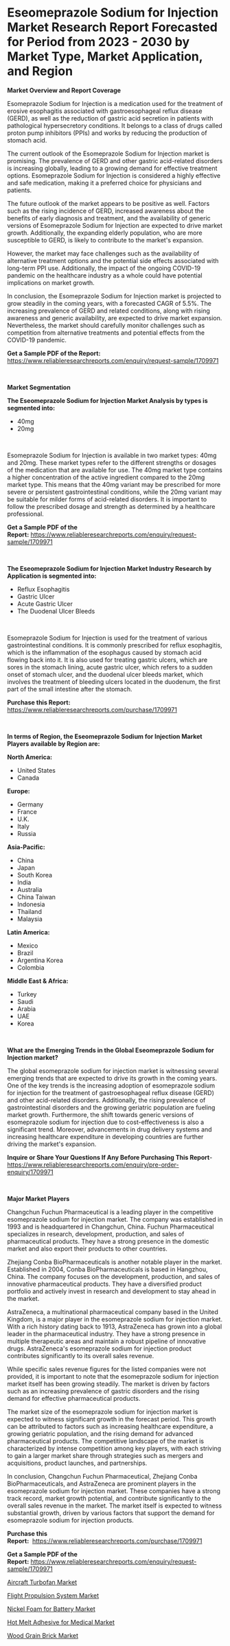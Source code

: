 <p><h1>Eseomeprazole Sodium for Injection Market Research Report Forecasted for Period from 2023 -  2030 by Market Type, Market Application, and Region</h1></p><p><strong>Market Overview and Report Coverage</strong></p>
<p><p>Esomeprazole Sodium for Injection is a medication used for the treatment of erosive esophagitis associated with gastroesophageal reflux disease (GERD), as well as the reduction of gastric acid secretion in patients with pathological hypersecretory conditions. It belongs to a class of drugs called proton pump inhibitors (PPIs) and works by reducing the production of stomach acid.</p><p>The current outlook of the Esomeprazole Sodium for Injection market is promising. The prevalence of GERD and other gastric acid-related disorders is increasing globally, leading to a growing demand for effective treatment options. Esomeprazole Sodium for Injection is considered a highly effective and safe medication, making it a preferred choice for physicians and patients.</p><p>The future outlook of the market appears to be positive as well. Factors such as the rising incidence of GERD, increased awareness about the benefits of early diagnosis and treatment, and the availability of generic versions of Esomeprazole Sodium for Injection are expected to drive market growth. Additionally, the expanding elderly population, who are more susceptible to GERD, is likely to contribute to the market's expansion.</p><p>However, the market may face challenges such as the availability of alternative treatment options and the potential side effects associated with long-term PPI use. Additionally, the impact of the ongoing COVID-19 pandemic on the healthcare industry as a whole could have potential implications on market growth.</p><p>In conclusion, the Esomeprazole Sodium for Injection market is projected to grow steadily in the coming years, with a forecasted CAGR of 5.5%. The increasing prevalence of GERD and related conditions, along with rising awareness and generic availability, are expected to drive market expansion. Nevertheless, the market should carefully monitor challenges such as competition from alternative treatments and potential effects from the COVID-19 pandemic.</p></p>
<p><strong>Get a Sample PDF of the Report:</strong> <a href="https://www.reliableresearchreports.com/enquiry/request-sample/1709971">https://www.reliableresearchreports.com/enquiry/request-sample/1709971</a></p>
<p>&nbsp;</p>
<p><strong>Market Segmentation</strong></p>
<p><strong>The Eseomeprazole Sodium for Injection Market Analysis by types is segmented into:</strong></p>
<p><ul><li>40mg</li><li>20mg</li></ul></p>
<p>&nbsp;</p>
<p><p>Esomeprazole Sodium for Injection is available in two market types: 40mg and 20mg. These market types refer to the different strengths or dosages of the medication that are available for use. The 40mg market type contains a higher concentration of the active ingredient compared to the 20mg market type. This means that the 40mg variant may be prescribed for more severe or persistent gastrointestinal conditions, while the 20mg variant may be suitable for milder forms of acid-related disorders. It is important to follow the prescribed dosage and strength as determined by a healthcare professional.</p></p>
<p><strong>Get a Sample PDF of the Report:</strong>&nbsp;<a href="https://www.reliableresearchreports.com/enquiry/request-sample/1709971">https://www.reliableresearchreports.com/enquiry/request-sample/1709971</a></p>
<p>&nbsp;</p>
<p><strong>The Eseomeprazole Sodium for Injection Market Industry Research by Application is segmented into:</strong></p>
<p><ul><li>Reflux Esophagitis</li><li>Gastric Ulcer</li><li>Acute Gastric Ulcer</li><li>The Duodenal Ulcer Bleeds</li></ul></p>
<p>&nbsp;</p>
<p><p>Esomeprazole Sodium for Injection is used for the treatment of various gastrointestinal conditions. It is commonly prescribed for reflux esophagitis, which is the inflammation of the esophagus caused by stomach acid flowing back into it. It is also used for treating gastric ulcers, which are sores in the stomach lining, acute gastric ulcer, which refers to a sudden onset of stomach ulcer, and the duodenal ulcer bleeds market, which involves the treatment of bleeding ulcers located in the duodenum, the first part of the small intestine after the stomach.</p></p>
<p><strong>Purchase this Report:</strong>&nbsp; <a href="https://www.reliableresearchreports.com/purchase/1709971">https://www.reliableresearchreports.com/purchase/1709971</a></p>
<p>&nbsp;</p>
<p><strong>In terms of Region, the Eseomeprazole Sodium for Injection Market Players available by Region are:</strong></p>
<p>
    <p> <strong> North America: </strong>
        <ul>
            <li>United States</li>
            <li>Canada</li>
        </ul>
        </p> 
    <p> <strong> Europe: </strong>
        <ul>
            <li>Germany</li>
            <li>France</li>
            <li>U.K.</li>
            <li>Italy</li>
            <li>Russia</li>
        </ul>
        </p> 
    <p> <strong> Asia-Pacific: </strong>
        <ul>
            <li>China</li>
            <li>Japan</li>
            <li>South Korea</li>
            <li>India</li>
            <li>Australia</li>
            <li>China Taiwan</li>
            <li>Indonesia</li>
            <li>Thailand</li>
            <li>Malaysia</li>
        </ul>
        </p> 
    <p> <strong> Latin America: </strong>
        <ul>
            <li>Mexico</li>
            <li>Brazil</li>
            <li>Argentina Korea</li>
            <li>Colombia</li>
        </ul>
        </p> 
    <p> <strong> Middle East & Africa: </strong>
        <ul>
            <li>Turkey</li>
            <li>Saudi</li>
            <li>Arabia</li>
            <li>UAE</li>
            <li>Korea</li>
        </ul>
    </p>
    </p>
<p>&nbsp;</p>
<p><strong>What are the Emerging Trends in the Global Eseomeprazole Sodium for Injection market?</strong></p>
<p><p>The global esomeprazole sodium for injection market is witnessing several emerging trends that are expected to drive its growth in the coming years. One of the key trends is the increasing adoption of esomeprazole sodium for injection for the treatment of gastroesophageal reflux disease (GERD) and other acid-related disorders. Additionally, the rising prevalence of gastrointestinal disorders and the growing geriatric population are fueling market growth. Furthermore, the shift towards generic versions of esomeprazole sodium for injection due to cost-effectiveness is also a significant trend. Moreover, advancements in drug delivery systems and increasing healthcare expenditure in developing countries are further driving the market's expansion.</p></p>
<p><strong>Inquire or Share Your Questions If Any Before Purchasing This Report</strong>- <a href="https://www.reliableresearchreports.com/enquiry/pre-order-enquiry/1709971">https://www.reliableresearchreports.com/enquiry/pre-order-enquiry/1709971</a></p>
<p>&nbsp;</p>
<p><strong>Major Market Players</strong></p>
<p><p>Changchun Fuchun Pharmaceutical is a leading player in the competitive esomeprazole sodium for injection market. The company was established in 1993 and is headquartered in Changchun, China. Fuchun Pharmaceutical specializes in research, development, production, and sales of pharmaceutical products. They have a strong presence in the domestic market and also export their products to other countries.</p><p>Zhejiang Conba BioPharmaceuticals is another notable player in the market. Established in 2004, Conba BioPharmaceuticals is based in Hangzhou, China. The company focuses on the development, production, and sales of innovative pharmaceutical products. They have a diversified product portfolio and actively invest in research and development to stay ahead in the market.</p><p>AstraZeneca, a multinational pharmaceutical company based in the United Kingdom, is a major player in the esomeprazole sodium for injection market. With a rich history dating back to 1913, AstraZeneca has grown into a global leader in the pharmaceutical industry. They have a strong presence in multiple therapeutic areas and maintain a robust pipeline of innovative drugs. AstraZeneca's esomeprazole sodium for injection product contributes significantly to its overall sales revenue.</p><p>While specific sales revenue figures for the listed companies were not provided, it is important to note that the esomeprazole sodium for injection market itself has been growing steadily. The market is driven by factors such as an increasing prevalence of gastric disorders and the rising demand for effective pharmaceutical products.</p><p>The market size of the esomeprazole sodium for injection market is expected to witness significant growth in the forecast period. This growth can be attributed to factors such as increasing healthcare expenditure, a growing geriatric population, and the rising demand for advanced pharmaceutical products. The competitive landscape of the market is characterized by intense competition among key players, with each striving to gain a larger market share through strategies such as mergers and acquisitions, product launches, and partnerships.</p><p>In conclusion, Changchun Fuchun Pharmaceutical, Zhejiang Conba BioPharmaceuticals, and AstraZeneca are prominent players in the esomeprazole sodium for injection market. These companies have a strong track record, market growth potential, and contribute significantly to the overall sales revenue in the market. The market itself is expected to witness substantial growth, driven by various factors that support the demand for esomeprazole sodium for injection products.</p></p>
<p><strong>Purchase this Report:</strong>&nbsp;&nbsp;<a href="https://www.reliableresearchreports.com/purchase/1709971">https://www.reliableresearchreports.com/purchase/1709971</a></p>
<p></p>
<p><strong>Get a Sample PDF of the Report:</strong>&nbsp;<a href="https://www.reliableresearchreports.com/enquiry/request-sample/1709971">https://www.reliableresearchreports.com/enquiry/request-sample/1709971</a></p>
<p><p><a href="https://github.com/gshchiplitsov/Market-Research-Report-List-1/blob/main/aircraft-turbofan-market.md">Aircraft Turbofan Market</a></p><p><a href="https://github.com/ambrozg/Market-Research-Report-List-1/blob/main/flight-propulsion-system-market.md">Flight Propulsion System Market</a></p><p><a href="https://medium.com/@under.noon.tower/nickel-foam-for-battery-market-trends-and-market-analysis-forecasted-for-period-2023-2030-d4167b4a4962">Nickel Foam for Battery Market</a></p><p><a href="https://medium.com/@truly.fight.must/hot-melt-adhesive-for-medical-market-comprehensive-assessment-by-type-application-and-geography-37592687ab6c">Hot Melt Adhesive for Medical Market</a></p><p><a href="https://www.linkedin.com/pulse/wood-grain-brick-market-insights-players-forecast-till-2030-34bse/">Wood Grain Brick Market</a></p></p>